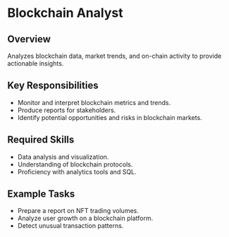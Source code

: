# Blockchain Analyst

## Overview
Analyzes blockchain data, market trends, and on-chain activity to provide actionable insights.

## Key Responsibilities
- Monitor and interpret blockchain metrics and trends.
- Produce reports for stakeholders.
- Identify potential opportunities and risks in blockchain markets.

## Required Skills
- Data analysis and visualization.
- Understanding of blockchain protocols.
- Proficiency with analytics tools and SQL.

## Example Tasks
- Prepare a report on NFT trading volumes.
- Analyze user growth on a blockchain platform.
- Detect unusual transaction patterns.